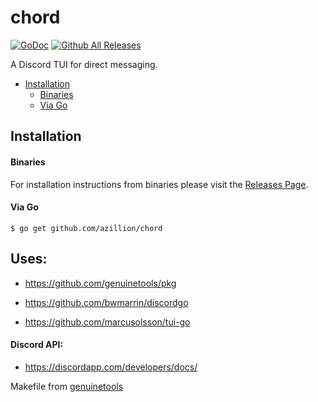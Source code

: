 # chord
[![GoDoc](https://img.shields.io/badge/godoc-reference-5272B4.svg?style=for-the-badge)](https://godoc.org/github.com/azillion/chord)
[![Github All Releases](https://img.shields.io/github/downloads/azillion/chord/total.svg?style=for-the-badge)](https://github.com/azillion/chord/releases)

A Discord TUI for direct messaging.

 * [Installation](README.md#installation)
      * [Binaries](README.md#binaries)
      * [Via Go](README.md#via-go)

## Installation

#### Binaries

For installation instructions from binaries please visit the [Releases Page](https://github.com/azillion/chord/releases).

#### Via Go

```console
$ go get github.com/azillion/chord
```

## Uses:
- https://github.com/genuinetools/pkg

- https://github.com/bwmarrin/discordgo

- https://github.com/marcusolsson/tui-go

#### Discord API:
- https://discordapp.com/developers/docs/



Makefile from [genuinetools](https://github.com/genuinetools/reg/blob/master/Makefile)
